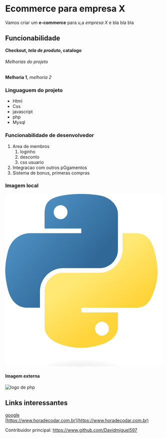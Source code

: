 # Ecommerce para empresa X

Vamos criar um **e-commerce** para u,a *empresa X* e bla bla bla

## Funcionabilidade

**Checkout, _tela de produto_, catalogo**

###### Melhorias do projeto

__Melhoria 1__, _melhoria 2_


### Linguaguem do projeto

* Html
* Css
* javascript
* php
* Mysql

### Funcionabilidade de desenvolvedor

1. Area de membros
   1. loginho
   2. desconto
   3. css usuario
2. Integracao com outros pGgamentos
3. Sistema de bonus, primeras compras

### Imagem local
  ![logo de python](img/Python-logo-notext.svg.png)

#### Imagem externa
  ![logo de php](https://upload.wikimedia.org/wikipedia/commons/thumb/2/27/PHP-logo.svg/711px-PHP-logo.svg.png)

## Links interessantes

[google](https://www.google.com.br)  
[https://www.horadecodar.com.br](https://www.horadecodar.com.br)


Contribuidor principal: https://www.github.com/Davidmiguel597 